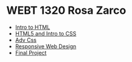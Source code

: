 # WEBT 1320 Rosa Zarco

<ul>
    <li><a href="intro_to_html/index.html" target="_blank">Intro to HTML</a></li>
    <li><a href="HTML5_intro_to_css/index.html" target="_blank">HTML5 and Intro to CSS</a></li>
    <li><a href="adv_css/index.html" target="_blank">Adv Css</a></li>
    <li><a href="responsive/index.html" target="_blank">Responsive Web Design</a></li>
    <li><a href="final_project/index.html" target="_blank">Final Project</a></li>
</ul>